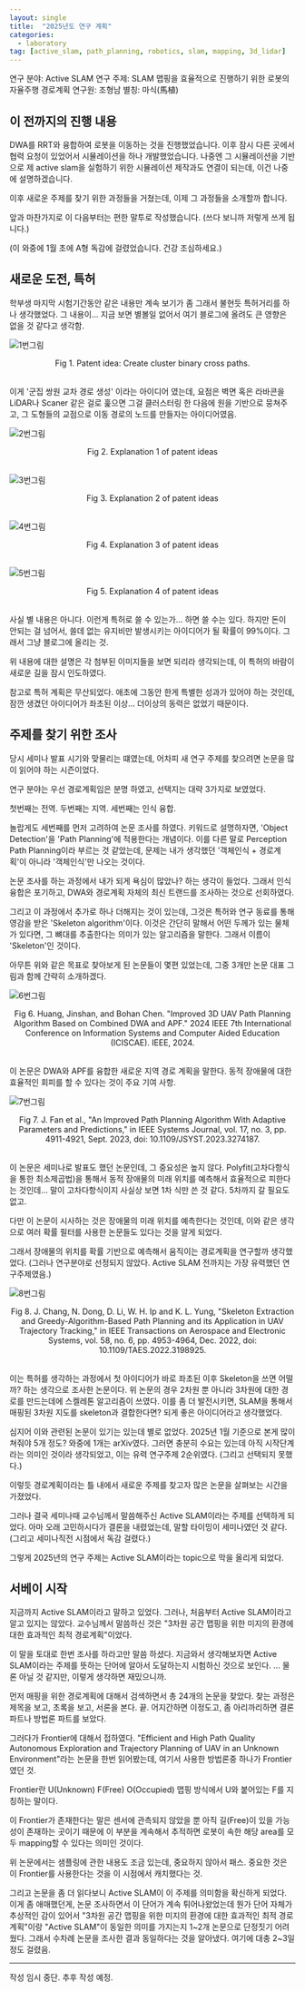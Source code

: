 ```yaml
---
layout: single
title:  "2025년도 연구 계획"
categories:
  - laboratory
tag: [active_slam, path_planning, robotics, slam, mapping, 3d_lidar]
---
```


연구 분야: Active SLAM 
연구 주제: SLAM 맵핑을 효율적으로 진행하기 위한 로봇의 자율주행 경로계획
연구원: 조형남
별칭: 마식(馬植)

## 이 전까지의 진행 내용

DWA를 RRT와 융합하여 로봇을 이동하는 것을 진행했었습니다. 이후 잠시 다른 곳에서 협력 요청이 있었어서 시뮬레이션을 하나 개발했었습니다. 나중엔 그 시뮬레이션을 기반으로 제 active slam을 실험하기 위한 시뮬레이션 제작과도 연결이 되는데, 이건 나중에 설명하겠습니다.

이후 새로운 주제를 찾기 위한 과정들을 거쳤는데, 이제 그 과정들을 소개할까 합니다. 

앞과 마찬가지로 이 다음부터는 편한 말투로 작성했습니다. (쓰다 보니까 저렇게 쓰게 됩니다.)

(이 와중에 1월 초에 A형 독감에 걸렸었습니다. 건강 조심하세요.)


## 새로운 도전, 특허

학부생 마지막 시험기간동안 같은 내용만 계속 보기가 좀 그래서 불현듯 특허거리를 하나 생각했었다. 그 내용이... 지금 보면 별볼일 없어서 여기 블로그에 올려도 큰 영향은 없을 것 같다고 생각함.

![1번그림](https://raw.githubusercontent.com/aktmdtkd/aktmdtkd.github.io/master/_posts/image/2025-01-22-lab_plan_2025_activeslam/1.png)
<center>Fig 1. Patent idea: Create cluster binary cross paths.</center>  
<br>

이게 '군집 쌍원 교차 경로 생성' 이라는 아이디어 였는데, 요점은 벽면 혹은 라바콘을 LiDAR나 Scaner 같은 걸로 훑으면 그걸 클러스터링 한 다음에 원을 기반으로 뭉쳐주고, 그 도형들의 교점으로 이동 경로의 노드를 만들자는 아이디어였음.

![2번그림](https://raw.githubusercontent.com/aktmdtkd/aktmdtkd.github.io/master/_posts/image/2025-01-22-lab_plan_2025_activeslam/2.png)
<center>Fig 2. Explanation 1 of patent ideas</center>  
<br>

![3번그림](https://raw.githubusercontent.com/aktmdtkd/aktmdtkd.github.io/master/_posts/image/2025-01-22-lab_plan_2025_activeslam/3.png)
<center>Fig 3. Explanation 2 of patent ideas</center>  
<br>

![4번그림](https://raw.githubusercontent.com/aktmdtkd/aktmdtkd.github.io/master/_posts/image/2025-01-22-lab_plan_2025_activeslam/4.png)
<center>Fig 4. Explanation 3 of patent ideas</center>  
<br>

![5번그림](https://raw.githubusercontent.com/aktmdtkd/aktmdtkd.github.io/master/_posts/image/2025-01-22-lab_plan_2025_activeslam/5.png)
<center>Fig 5. Explanation 4 of patent ideas</center>  
<br>

사실 별 내용은 아니다. 이런게 특허로 쓸 수 있는가... 하면 쓸 수는 있다. 하지만 돈이 안되는 걸 넘어서, 쓸데 없는 유지비만 발생시키는 아이디어가 될 확률이 99%이다. 그래서 그냥 블로그에 올리는 것.

위 내용에 대한 설명은 각 첨부된 이미지들을 보면 되리라 생각되는데, 이 특허의 바람이 새로운 길을 잠시 인도하였다.

참고로 특허 계획은 무산되었다. 애초에 그동안 한게 특별한 성과가 있어야 하는 것인데, 잠깐 생겼던 아이디어가 좌초된 이상... 더이상의 동력은 없었기 때문이다.


## 주제를 찾기 위한 조사

당시 세미나 발표 시기와 맞물리는 떄였는데, 어차피 새 연구 주제를 찾으려면 논문을 많이 읽어야 하는 시즌이었다.

연구 분야는 우선 경로계획임은 분명 하였고, 선택지는 대략 3가지로 보였었다.

첫번째는 전역. 두번째는 지역. 세번째는 인식 융합.

놀랍게도 세번째를 먼저 고려하여 논문 조사를 하였다. 키워드로 설명하자면, 'Object Detection'을 'Path Planning'에 적용한다는 개념이다. 이를 다른 말로 Perception Path Planning이라 부르는 것 같았는데, 문제는 내가 생각했던 '객체인식 + 경로계획'이 아니라 '객체인식'만 나오는 것이다.

논문 조사를 하는 과정에서 내가 되게 욕심이 많았나? 하는 생각이 들었다. 그래서 인식 융합은 포기하고, DWA와 경로계획 자체의 최신 트랜드를 조사하는 것으로 선회하였다.

그리고 이 과정에서 추가로 하나 더해지는 것이 있는데, 그것은 특허와 연구 동료를 통해 영감을 받은 'Skeleton algorithm'이다. 이것은 간단히 말해서 어떤 두께가 있는 물체가 있다면, 그 뼈대를 추출한다는 의미가 있는 알고리즘을 말한다. 그래서 이름이 'Skeleton'인 것이다.

아무튼 위와 같은 목표로 찾아보게 된 논문들이 몇편 있었는데, 그중 3개만 논문 대표 그림과 함께 간략히 소개하겠다.

![6번그림](https://raw.githubusercontent.com/aktmdtkd/aktmdtkd.github.io/master/_posts/image/2025-01-22-lab_plan_2025_activeslam/6.png)
<center>Fig 6. Huang, Jinshan, and Bohan Chen. "Improved 3D UAV Path Planning Algorithm Based on Combined DWA and APF." 2024 IEEE 7th International Conference on Information Systems and Computer Aided Education (ICISCAE). IEEE, 2024.</center>
<br>

이 논문은 DWA와 APF를 융합한 새로운 지역 경로 계획을 말한다. 동적 장애물에 대한 효율적인 회피를 할 수 있다는 것이 주요 기여 사항.

![7번그림](https://raw.githubusercontent.com/aktmdtkd/aktmdtkd.github.io/master/_posts/image/2025-01-22-lab_plan_2025_activeslam/7.png)
<center>Fig 7. J. Fan et al., "An Improved Path Planning Algorithm With Adaptive Parameters and Predictions," in IEEE Systems Journal, vol. 17, no. 3, pp. 4911-4921, Sept. 2023, doi: 10.1109/JSYST.2023.3274187.</center>
<br>

이 논문은 세미나로 발표도 했던 논문인데, 그 중요성은 높지 않다. Polyfit(고차다항식을 통한 최소제곱법)을 통해서 동적 장애물의 미래 위치를 예측해서 효율적으로 피한다는 것인데... 말이 고차다항식이지 사실상 보면 1차 식만 쓴 것 같다. 5차까지 갈 필요도 없고.

다만 이 논문이 시사하는 것은 장애물의 미래 위치를 예측한다는 것인데, 이와 같은 생각으로 여러 확률 필터를 사용한 논문들도 있다는 것을 알게 되었다.

그래서 장애물의 위치를 확률 기반으로 예측해서 움직이는 경로계획을 연구할까 생각했었다. (그러나 연구분야로 선정되지 않았다. Active SLAM 전까지는 가장 유력했던 연구주제였음.)

![8번그림](https://raw.githubusercontent.com/aktmdtkd/aktmdtkd.github.io/master/_posts/image/2025-01-22-lab_plan_2025_activeslam/8.png)
<center>Fig 8. J. Chang, N. Dong, D. Li, W. H. Ip and K. L. Yung, "Skeleton Extraction and Greedy-Algorithm-Based Path Planning and its Application in UAV Trajectory Tracking," in IEEE Transactions on Aerospace and Electronic Systems, vol. 58, no. 6, pp. 4953-4964, Dec. 2022, doi: 10.1109/TAES.2022.3198925.</center>
<br>

이는 특허를 생각하는 과정에서 첫 아이디어가 바로 좌초된 이후 Skeleton을 쓰면 어떨까? 하는 생각으로 조사한 논문이다. 위 논문의 경우 2차원 뿐 아니라 3차원에 대한 경로를 만드는데에 스켈레톤 알고리즘이 쓰였다. 이를 좀 더 발전시키면, SLAM을 통해서 매핑된 3차원 지도를 skeleton과 결합한다면? 되게 좋은 아이디어라고 생각했었다. 

심지어 이와 관련된 논문이 있기는 있는데 별로 없었다. 2025년 1월 기준으로 본게 많이 쳐줘야 5개 정도? 와중에 1개는 arXiv였다. 그러면 충분히 수요는 있는데 아직 시작단계라는 의미인 것이라 생각되었고, 이는 유력 연구주제 2순위였다. (그리고 선택되지 못했다.)

이렇듯 경로계획이라는 틀 내에서 새로운 주제를 찾고자 많은 논문을 살펴보는 시간을 가졌었다.

그러나 결국 세미나때 교수님께서 말씀해주신 Active SLAM이라는 주제를 선택하게 되었다. 아마 오래 고민하시다가 결론을 내렸었는데, 말할 타이밍이 세미나였던 것 같다. (그리고 세미나직전 시점에서 독감 걸렸다.)

그렇게 2025년의 연구 주제는 Active SLAM이라는 topic으로 막을 올리게 되었다.


## 서베이 시작

지금까지 Active SLAM이라고 말하고 있었다. 그러나, 처음부터 Active SLAM이라고 알고 있지는 않았다. 교수님께서 말씀하신 것은 "3차원 공간 맵핑을 위한 미지의 환경에 대한 효과적인 최적 경로계획"이었다.

이 말을 토대로 한번 조사를 하라고만 말씀 하셨다. 지금와서 생각해보자면 Active SLAM이라는 주제를 뜻하는 단어에 알아서 도달하는지 시험하신 것으로 보인다. ... 물론 아닐 것 같지만, 이렇게 생각하면 재밌으니까.

먼저 매핑을 위한 경로계획에 대해서 검색하면서 총 24개의 논문을 찾았다. 찾는 과정은 제목을 보고, 초록을 보고, 서론을 본다. 끝. 어지간하면 이정도고, 좀 아리까리하면 결론 파트나 방법론 파트를 보았다.

그러다가 Frontier에 대해서 접하였다. "Efficient and High Path Quality Autonomous Exploration and Trajectory Planning of UAV in an Unknown Environment"라는 논문을 한번 읽어봤는데, 여기서 사용한 방법론중 하나가 Frontier였던 것.

Frontier란 U(Unknown) F(Free) O(Occupied) 맵핑 방식에서 U와 붙어있는 F를 지칭하는 말이다. 

이 Frontier가 존재한다는 말은 센서에 관측되지 않았을 뿐 아직 길(Free)이 있을 가능성이 존재하는 곳이기 때문에 이 부분을 계속해서 추적하면 로봇이 속한 해당 area를 모두 mapping할 수 있다는 의미인 것이다.

위 논문에서는 샘플링에 관한 내용도 조금 있는데, 중요하지 않아서 패스. 중요한 것은 이 Frontier를 사용한다는 것을 이 시점에서 캐치했다는 것.

그리고 논문을 좀 더 읽다보니 Active SLAM이 이 주제를 의미함을 확신하게 되었다. 이게 좀 애매했던게, 논문 조사하면서 이 단어가 계속 튀어나왔었는데 뭔가 단어 자체가 추상적인 감이 있어서 "3차원 공간 맵핑을 위한 미지의 환경에 대한 효과적인 최적 경로계획"이랑 "Active SLAM"이 동일한 의미를 가지는지 1~2개 논문으로 단정짓기 어려웠다. 그래서 수차례 논문을 조사한 결과 동일하다는 것을 알아냈다. 여기에 대충 2~3일 정도 걸렸음.

---

작성 임시 중단. 추후 작성 예정.